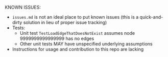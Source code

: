 KNOWN ISSUES:

- `issues.md` is not an ideal place to put known issues (this is a quick-and-dirty solution in lieu of proper issue tracking)
- Tests:
    - Unit test `TestLoadEdgeThatDoesNotExist` assumes node 9999999999999999 has no edges
    - Other unit tests MAY have unspecified underlying assumptions
- Instructions for usage and contribution to this repo are lacking
